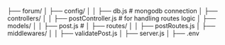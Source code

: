 ├── forum/
│   ├── config/
│   │   ├── db.js # mongodb connection 
│   ├── controllers/
│   │   ├── postController.js # for handling routes logic 
│   ├── models/
│   │   ├── post.js # 
│   ├── routes/
│   │   ├── postRoutes.js
│   ├── middlewares/
│   │   ├── validatePost.js
│   ├── server.js
│   ├── .env